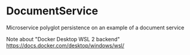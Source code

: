 # DocumentService
Microservice polyglot persistence on an example of a document service

Note about "Docker Desktop WSL 2 backend"
https://docs.docker.com/desktop/windows/wsl/
